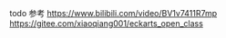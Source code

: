 
todo
参考
https://www.bilibili.com/video/BV1v7411R7mp
https://gitee.com/xiaoqiang001/eckarts_open_class